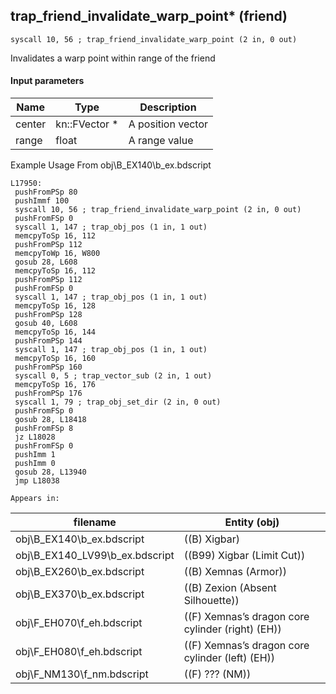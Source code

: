 ## trap_friend_invalidate_warp_point* (friend)

`syscall 10, 56 ; trap_friend_invalidate_warp_point (2 in, 0 out)`

Invalidates a warp point within range of the friend

#### Input parameters
| Name | Type | Description
|------|------|------------
| center   | kn::FVector *   | A position vector
| range   | float   | A range value


Example Usage From obj\B_EX140\b_ex.bdscript
```plaintext
L17950:
 pushFromPSp 80
 pushImmf 100
 syscall 10, 56 ; trap_friend_invalidate_warp_point (2 in, 0 out)
 pushFromFSp 0
 syscall 1, 147 ; trap_obj_pos (1 in, 1 out)
 memcpyToSp 16, 112
 pushFromPSp 112
 memcpyToWp 16, W800
 gosub 28, L608
 memcpyToSp 16, 112
 pushFromPSp 112
 pushFromFSp 0
 syscall 1, 147 ; trap_obj_pos (1 in, 1 out)
 memcpyToSp 16, 128
 pushFromPSp 128
 gosub 40, L608
 memcpyToSp 16, 144
 pushFromPSp 144
 syscall 1, 147 ; trap_obj_pos (1 in, 1 out)
 memcpyToSp 16, 160
 pushFromPSp 160
 syscall 0, 5 ; trap_vector_sub (2 in, 1 out)
 memcpyToSp 16, 176
 pushFromPSp 176
 syscall 1, 79 ; trap_obj_set_dir (2 in, 0 out)
 pushFromFSp 0
 gosub 28, L18418
 pushFromFSp 8
 jz L18028
 pushFromFSp 0
 pushImm 1
 pushImm 0
 gosub 28, L13940
 jmp L18038
```





	Appears in:
| filename | Entity (obj)
|----------|-------------
| obj\B_EX140\b_ex.bdscript       | ((B) Xigbar)          
| obj\B_EX140_LV99\b_ex.bdscript       | ((B99) Xigbar (Limit Cut))          
| obj\B_EX260\b_ex.bdscript       | ((B) Xemnas (Armor))          
| obj\B_EX370\b_ex.bdscript       | ((B) Zexion (Absent Silhouette))          
| obj\F_EH070\f_eh.bdscript       | ((F) Xemnas’s dragon core cylinder (right) (EH))          
| obj\F_EH080\f_eh.bdscript       | ((F) Xemnas’s dragon core cylinder (left) (EH))          
| obj\F_NM130\f_nm.bdscript       | ((F) ??? (NM))          



